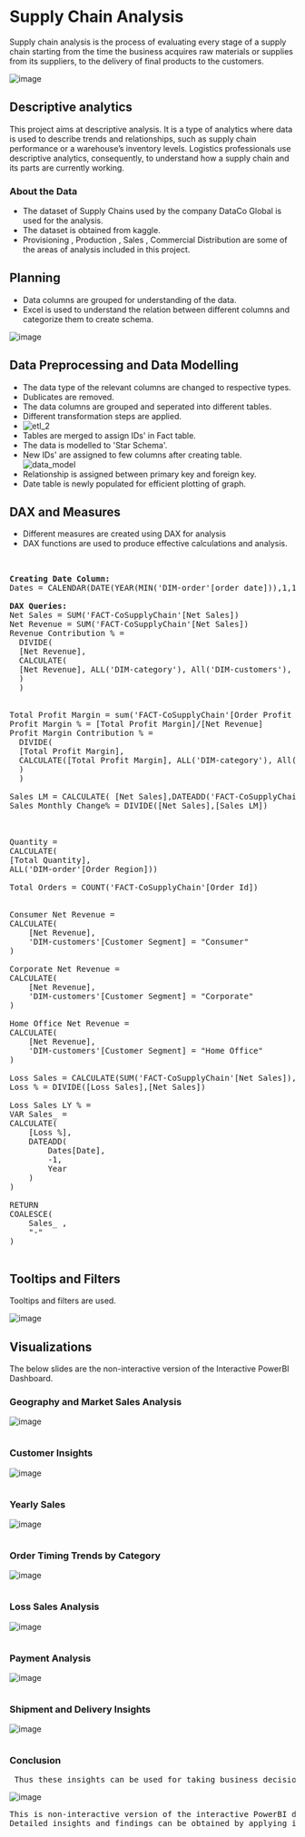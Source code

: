 # Supply Chain Analysis 

Supply chain analysis is the process of evaluating every stage of a supply chain starting from the time the business acquires raw materials or supplies from its suppliers, to the delivery of final products to the customers. 
                        

![image](https://github.com/pooja614/Data-Analytics/assets/69869583/98ef2f00-0499-41fa-99c1-57dc860ea9c0)


## Descriptive analytics
This project aims at descriptive analysis. It is a type of analytics where data is used to describe trends and relationships, such as supply chain performance or a warehouse’s inventory levels. Logistics professionals use descriptive analytics, consequently, to understand how a supply chain and its parts are currently working.  
### About the Data 
* The dataset of Supply Chains used by the company DataCo Global is used for the analysis.
* The dataset is obtained from kaggle.
* Provisioning , Production , Sales , Commercial Distribution are some of the areas of analysis included in this project. 
## Planning 
* Data columns are grouped for understanding of the data.
* Excel is used to understand the relation between different columns and categorize them to create schema.

![image](https://github.com/pooja614/PowerBI_Projects_/assets/69869583/ca8de022-32c0-4c0a-83e5-f14e9553c420)

## Data Preprocessing and Data Modelling
* The data type of the relevant columns are changed to respective types.
* Dublicates are removed. 
* The data columns are grouped and seperated into different tables.
* Different transformation steps are applied. 
* ![etl_2](https://github.com/pooja614/supply_chain/assets/69869583/775714a3-d6e0-4c46-8982-586ed23165eb)
* Tables are merged to assign IDs' in  Fact table. 
* The data is modelled to 'Star Schema'. 
* New IDs' are assigned to few columns after creating table.
![data_model](https://github.com/pooja614/supply_chain/assets/69869583/f7a220ca-9653-4fdc-8c50-8fa29f2aaf1b)
* Relationship is assigned between primary key and foreign key. 
* Date table is newly populated for efficient plotting of graph.



## DAX and Measures
* Different measures are created using DAX for analysis<br>
* DAX functions are used to produce effective calculations and analysis.
<pre>
 

<b>Creating Date Column: </b>
Dates = CALENDAR(DATE(YEAR(MIN('DIM-order'[order date])),1,1), DATE(YEAR(MAX('DIM-order'[order date])), 1,31))

<b>DAX Queries: </b>
Net Sales = SUM('FACT-CoSupplyChain'[Net Sales])
Net Revenue = SUM('FACT-CoSupplyChain'[Net Sales])
Revenue Contribution % = 
  DIVIDE(
  [Net Revenue], 
  CALCULATE(
  [Net Revenue], ALL('DIM-category'), All('DIM-customers'), All('DIM-order'), ALL('DIM-product')
  )
  )


Total Profit Margin = sum('FACT-CoSupplyChain'[Order Profit Per Order])
Profit Margin % = [Total Profit Margin]/[Net Revenue] 
Profit Margin Contribution % =
  DIVIDE(
  [Total Profit Margin], 
  CALCULATE([Total Profit Margin], ALL('DIM-category'), All('DIM-customers'), All('DIM-order'), ALL('DIM-product')
  )
  )

Sales LM = CALCULATE( [Net Sales],DATEADD('FACT-CoSupplyChain'[order date],-1,MONTH))  
Sales Monthly Change% = DIVIDE([Net Sales],[Sales LM])



Quantity = 
CALCULATE(
[Total Quantity],
ALL('DIM-order'[Order Region]))

Total Orders = COUNT('FACT-CoSupplyChain'[Order Id])


Consumer Net Revenue = 
CALCULATE(
    [Net Revenue], 
    'DIM-customers'[Customer Segment] = "Consumer"
)

Corporate Net Revenue = 
CALCULATE(
    [Net Revenue], 
    'DIM-customers'[Customer Segment] = "Corporate"
)

Home Office Net Revenue = 
CALCULATE(
    [Net Revenue], 
    'DIM-customers'[Customer Segment] = "Home Office"
)

Loss Sales = CALCULATE(SUM('FACT-CoSupplyChain'[Net Sales]),'FACT-CoSupplyChain'[Order Item Profit Ratio]<0)
Loss % = DIVIDE([Loss Sales],[Net Sales])

Loss Sales LY % = 
VAR Sales_ = 
CALCULATE(
    [Loss %], 
    DATEADD(
        Dates[Date], 
        -1, 
        Year
    )
)

RETURN 
COALESCE(
    Sales_ , 
    "-"
)

</pre>
## Tooltips and Filters
Tooltips and filters are used. 


![image](https://github.com/pooja614/Data-Analytics/assets/69869583/9c64a7f5-0f22-4bcc-98ac-ce595106f575)



## Visualizations 
The below slides are the non-interactive version of the Interactive PowerBI Dashboard. 
### Geography and Market Sales Analysis

![image](https://github.com/pooja614/Data-Analytics/assets/69869583/36dbe808-fdfe-463a-a920-72b29f8156b0)

<pre></pre>
### Customer Insights
![image](https://github.com/pooja614/Data-Analytics/assets/69869583/73e9eeeb-ce48-4ded-9c60-7a5030cac315)


<pre></pre>
### Yearly Sales 
![image](https://github.com/pooja614/Data-Analytics/assets/69869583/9f6e1cd3-ba1f-4cb8-9e15-2b34fde23568)


<pre></pre>
### Order Timing Trends by Category
![image](https://github.com/pooja614/Data-Analytics/assets/69869583/44e8be35-14f7-4361-9b1d-624b44b3a176)

<pre></pre>
### Loss Sales Analysis
![image](https://github.com/pooja614/Data-Analytics/assets/69869583/e79e370d-7eac-4c9a-a0c8-358edd518af9)

<pre></pre>
### Payment Analysis
![image](https://github.com/pooja614/Data-Analytics/assets/69869583/bec23c38-3cef-4e27-a7be-b65643b1faa3)


<pre></pre>
### Shipment and Delivery Insights 
![image](https://github.com/pooja614/Data-Analytics/assets/69869583/b8b52fcb-47a0-440e-86ee-e2fb6ddd1462)


<pre></pre>

### Conclusion 
<pre>
 Thus these insights can be used for taking business decisions.
</pre>

![image](https://github.com/pooja614/PowerBI_Projects_/assets/69869583/7269b782-9f44-4ef2-9402-c4c7a98e61b5)
<pre>
This is non-interactive version of the interactive PowerBI dashboard. Sample insights are presented through the slide. 
Detailed insights and findings can be obtained by applying interactions. 
</pre>
